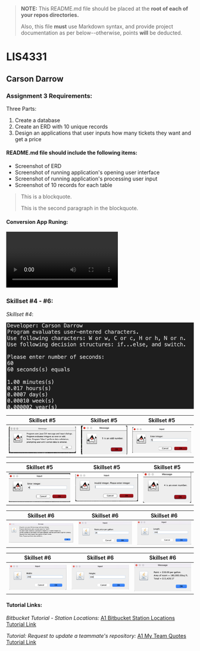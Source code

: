 > **NOTE:** This README.md file should be placed at the **root of each of your repos directories.**
>
>Also, this file **must** use Markdown syntax, and provide project documentation as per below--otherwise, points **will** be deducted.
>

# LIS4331

## Carson Darrow

### Assignment 3 Requirements:

Three Parts:

1. Create a database 
2. Create an ERD with 10 unique records 
3. Design an applications that user inputs how many tickets they want and get a price 

#### README.md file should include the following items:

* Screenshot of ERD
* Screenshot of running application's opening user interface
* Screenshot of running application's processing user input
* Screenshot of 10 records for each table 


> This is a blockquote.
> 
> This is the second paragraph in the blockquote.
>

#### Conversion App Runing:

![Conversion App Video](img/a3.mov)


### Skillset #4 - #6:

*Skillset #4*:

![Skillset #4](img/ss4.png) 


| Skillset #5 | Skillset #5 | Skillset #5 |
| -------------- | --------------| --------------- |
| ![Skillset #5](img/ss5-1.png) | ![Skillset #5](img/ss5-2.png) | ![Skillset #5](img/ss5-3.png) |

| Skillset #5 | Skillset #5 | Skillset #5 |
| -------------- | --------------| --------------- |
| ![Skillset #5](img/ss5-4.png) | ![Skillset #5](img/ss5-5.png) | ![Skillset #4=5](img/ss5-6.png) |


| Skillset #6 | Skillset #6 | Skillset #6 |
| -------------- | --------------| --------------- |
| ![Skillset #6](img/ss6-1.png) | ![Skillset #6](img/ss6-2.png) | ![Skillset #6](img/ss6-3.png) |

| Skillset #6 | Skillset #6 | Skillset #6 |
| -------------- | --------------| --------------- |
| ![Skillset #6](img/ss6-4.png) | ![Skillset #6](img/ss6-5.png) | ![Skillset #6](img/ss6-6.png) |




#### Tutorial Links:

*Bitbucket Tutorial - Station Locations:*
[A1 Bitbucket Station Locations Tutorial Link](https://bitbucket.org/cbd19a/bitbucketstationlocations/ "Bitbucket Station Locations")

*Tutorial: Request to update a teammate's repository:*
[A1 My Team Quotes Tutorial Link](https://bitbucket.org/username/myteamquotes/ "My Team Quotes Tutorial")

